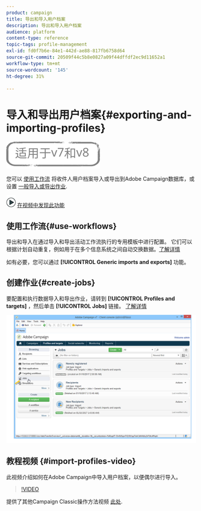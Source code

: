 ```yaml
---
product: campaign
title: 导出和导入用户档案
description: 导出和导入用户档案
audience: platform
content-type: reference
topic-tags: profile-management
exl-id: fd0f7b6e-84e1-442d-ae88-817fb6758d64
source-git-commit: 20509f44c5b8e0827a09f44dffdf2ec9d11652a1
workflow-type: tm+mt
source-wordcount: '145'
ht-degree: 31%

---
```


# 导入和导出用户档案{#exporting-and-importing-profiles}

![](../../assets/common.svg)

您可以 [使用工作流](#use-workflows) 将收件人用户档案导入或导出到Adobe Campaign数据库，或设置 [一般导入或导出作业](#create-jobs).

![](assets/do-not-localize/how-to-video.png) [在视频中发现此功能](#import-profiles-video)

## 使用工作流{#use-workflows}

导出和导入在通过导入和导出活动工作流执行的专用模板中进行配置。 它们可以根据计划自动重复，例如用于在多个信息系统之间自动交换数据。[了解详情](../../platform/using/import-export-workflows.md#best-practices-when-importing-data)

如有必要，您可以通过 **[!UICONTROL Generic imports and exports]** 功能。

## 创建作业{#create-jobs}

要配置和执行数据导入和导出作业，请转到 **[!UICONTROL Profiles and targets]** ，然后单击 **[!UICONTROL Jobs]** 链接。 [了解详情](../../platform/using/about-generic-imports-exports.md)

![](assets/s_ncs_user_interface_import_link.png)


## 教程视频 {#import-profiles-video}

此视频介绍如何在Adobe Campaign中导入用户档案，以便偶尔进行导入。

>[!VIDEO](https://video.tv.adobe.com/v/25608?quality=12)

提供了其他Campaign Classic操作方法视频 [此处](https://experienceleague.adobe.com/docs/campaign-classic-learn/tutorials/overview.html?lang=zh-Hans).
